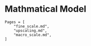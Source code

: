 # Mathmatical Model

```@contents
Pages = [
    "fine_scale.md",
    "upscaling.md",
    "macro_scale.md",
]
```